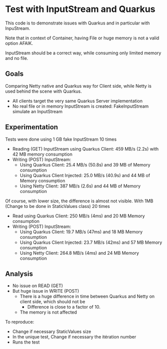 # Test with InputStream and Quarkus

This code is to demonstrate issues with Quarkus and in particular with InpuStream.

Note that in context of Container, having File or huge memory is not a valid option AFAIK.

InputStream should be a correct way, while consuming only limited memory and no file.

## Goals

Comparing Netty native and Quarkus way for Client side, while Netty is used behind the scene with Quarkus.

- All clients target the very same Quarkus Server implementation
- No real file or in memory InputStream is created: FakeInputStream simulate an InputStream

## Experimentation

Tests were done using 1 GB fake InputStream 10 times

- Reading (GET) InputStream using Quarkus Client: 459 MB/s (2.2s) with 42 MB memory consumption
- Writing (POST) InputStream:
    - Using Quarkus Client: 25.4 MB/s (50.8s) and 39 MB of Memory consumption
    - Using Quarkus Client Injected: 25.0 MB/s (40.9s) and 44 MB of Memory consumption
    - Using Netty Client:  387 MB/s (2.6s) and 44 MB of Memory consumption

Of course, with lower size, the difference is almost not visible.
With 1MB (Change to be done in StaticValues class) 20 times

- Read using Quarkus Client: 250 MB/s (4ms) and 20 MB Memory consumption
- Writing (POST) InputStream:
    - Using Quarkus Client: 19.7 MB/s (47ms) and 18 MB Memory consumption
    - Using Quarkus Client Injected: 23.7 MB/s (42ms) and 57 MB Memory consumption
    - Using Netty Client: 264.8 MB/s (4ms) and 24 MB Memory consumption

## Analysis

- No issue on READ (GET)
- But huge issue in WRITE (POST)
    - There is a huge difference in time between Quarkus and Netty on client side, which should not be
      - Difference is close to a factor of 10.
    - The memory is not affected

To reproduce:
- Change if necessary StaticValues size
- In the unique test, Change if necessary the itération number 
- Runs the test

